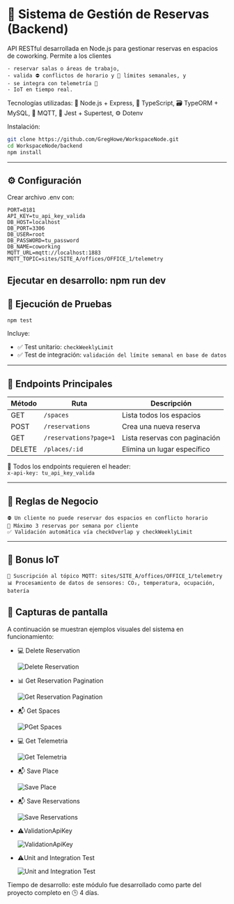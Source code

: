 # 📘 Sistema de Gestión de Reservas (Backend)

API RESTful desarrollada en Node.js para gestionar reservas en espacios de coworking. Permite a los clientes 

```
- reservar salas o áreas de trabajo, 
- valida ⛔ conflictos de horario y 🚫 límites semanales, y 
- se integra con telemetría 📡 
- IoT en tiempo real.
```

Tecnologías utilizadas: 🧠 Node.js + Express, 🧪 TypeScript, 🗃️ TypeORM + MySQL, 📡 MQTT, 🧪 Jest + Supertest, ⚙️ Dotenv

Instalación:

```bash
git clone https://github.com/GregHowe/WorkspaceNode.git
cd WorkspaceNode/backend
npm install
```

---

## ⚙️ Configuración

Crear archivo .env con:

```env
PORT=8181
API_KEY=tu_api_key_valida
DB_HOST=localhost
DB_PORT=3306
DB_USER=root
DB_PASSWORD=tu_password
DB_NAME=coworking
MQTT_URL=mqtt://localhost:1883
MQTT_TOPIC=sites/SITE_A/offices/OFFICE_1/telemetry

```
Ejecutar en desarrollo:
npm run dev
---

## 🧪 Ejecución de Pruebas

```bash
npm test
```

Incluye:

- ✅ Test unitario: `checkWeeklyLimit`
- ✅ Test de integración: `validación del límite semanal en base de datos`

---

## 📡 Endpoints Principales

| Método | Ruta                  | Descripción                        |
|--------|-----------------------|------------------------------------|
| GET    | `/spaces`           | Lista todos los espacios           |
| POST   | `/reservations`           | Crea una nueva reserva             |
| GET    | `/reservations?page=1`    | Lista reservas con paginación      |
| DELETE | `/places/:id`        | Elimina un lugar específico        |

🔐 Todos los endpoints requieren el header:  
`x-api-key: tu_api_key_valida`

---

## 🧠 Reglas de Negocio
```
⛔ Un cliente no puede reservar dos espacios en conflicto horario 
🚫 Máximo 3 reservas por semana por cliente 
✅ Validación automática vía checkOverlap y checkWeeklyLimit
```
---

## 📡 Bonus IoT
```
📡 Suscripción al tópico MQTT: sites/SITE_A/offices/OFFICE_1/telemetry 
📊 Procesamiento de datos de sensores: CO₂, temperatura, ocupación, batería
```

## 📸 Capturas de pantalla

A continuación se muestran ejemplos visuales del sistema en funcionamiento:

- 💻 Delete Reservation   

    ![Delete Reservation](../Screenshots/backendDeleteReservation.png)

- 📊 Get Reservation Pagination   

    ![Get Reservation Pagination ](../Screenshots/backendGetReservationPagination.png)

- 📬 Get Spaces  

    ![PGet Spaces](../Screenshots/backendGetSpaces.png)

- 💻 Get Telemetria

    ![Get Telemetria](../Screenshots/BackendGetTelemetria.png)

- 📬 Save Place

    ![Save Place](../Screenshots/BackendSavePlace.png)

- 📬 Save Reservations

    ![Save Reservations](../Screenshots/BackendSaveReservations.png)

- ⚠️ValidationApiKey

    ![ValidationApiKey](../Screenshots/backendValidationApiKey.png)

- ⚠️Unit and Integration Test

    ![Unit and Integration Test](../Screenshots/BackendUnitAndIntegrationTest.png)

    

Tiempo de desarrollo: este módulo fue desarrollado como parte del proyecto completo en 🕒 4 días.